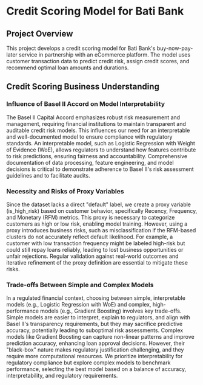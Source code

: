 # Credit Scoring Model for Bati Bank

## Project Overview

This project develops a credit scoring model for Bati Bank's buy-now-pay-later service in partnership with an eCommerce platform. The model uses customer transaction data to predict credit risk, assign credit scores, and recommend optimal loan amounts and durations.

## Credit Scoring Business Understanding
### Influence of Basel II Accord on Model Interpretability

The Basel II Capital Accord emphasizes robust risk measurement and management, requiring financial institutions to maintain transparent and auditable credit risk models. This influences our need for an interpretable and well-documented model to ensure compliance with regulatory standards. An interpretable model, such as Logistic Regression with Weight of Evidence (WoE), allows regulators to understand how features contribute to risk predictions, ensuring fairness and accountability. Comprehensive documentation of data processing, feature engineering, and model decisions is critical to demonstrate adherence to Basel II's risk assessment guidelines and to facilitate audits.

### Necessity and Risks of Proxy Variables

Since the dataset lacks a direct "default" label, we create a proxy variable (is_high_risk) based on customer behavior, specifically Recency, Frequency, and Monetary (RFM) metrics. This proxy is necessary to categorize customers as high or low risk, enabling model training. However, using a proxy introduces business risks, such as misclassification if the RFM-based clusters do not accurately reflect default likelihood. For example, a customer with low transaction frequency might be labeled high-risk but could still repay loans reliably, leading to lost business opportunities or unfair rejections. Regular validation against real-world outcomes and iterative refinement of the proxy definition are essential to mitigate these risks.

### Trade-offs Between Simple and Complex Models

In a regulated financial context, choosing between simple, interpretable models (e.g., Logistic Regression with WoE) and complex, high-performance models (e.g., Gradient Boosting) involves key trade-offs. Simple models are easier to interpret, explain to regulators, and align with Basel II's transparency requirements, but they may sacrifice predictive accuracy, potentially leading to suboptimal risk assessments. Complex models like Gradient Boosting can capture non-linear patterns and improve prediction accuracy, enhancing loan approval decisions. However, their "black-box" nature makes regulatory justification challenging, and they require more computational resources. We prioritize interpretability for regulatory compliance but explore complex models to benchmark performance, selecting the best model based on a balance of accuracy, interpretability, and regulatory requirements.
